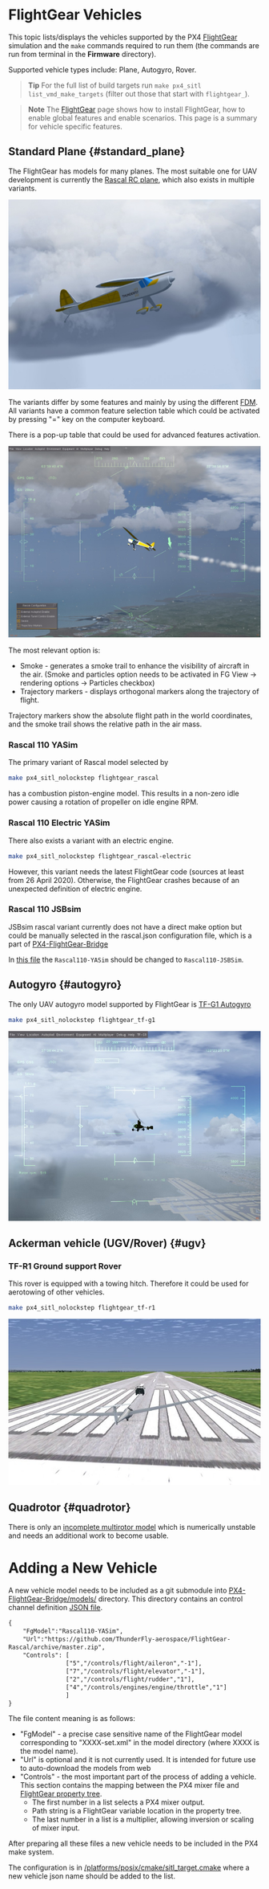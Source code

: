 # FlightGear Vehicles

This topic lists/displays the vehicles supported by the PX4 [FlightGear](../simulation/flightgear.md) simulation and the `make` commands required to run them (the commands are run from terminal in the **Firmware** directory).

Supported vehicle types include: Plane, Autogyro, Rover.

> **Tip** For the full list of build targets run `make px4_sitl list_vmd_make_targets` (filter out those that start with `flightgear_`).

<span></span>
> **Note** The [FlightGear](../simulation/flightgear.md) page shows how to install FlightGear, how to enable global features and enable scenarios. This page is a summary for vehicle specific features.


## Standard Plane {#standard_plane}

The FlightGear has models for many planes.  The most suitable one for UAV development is currently the [Rascal RC plane](https://github.com/ThunderFly-aerospace/FlightGear-Rascal), which also exists in multiple variants.

![Rascal plane in FlightGear](../../assets/simulation/flightgear/vehicles/rascal110.jpg)


The variants differ by some features and mainly by using the different [FDM](http://wiki.flightgear.org/Flight_Dynamics_Model). All variants have a common feature selection table which could be activated by pressing "=" key on the computer keyboard.

There is a pop-up table that could be used for advanced features activation.

![Rascal plane FlightGear advanced options](../../assets/simulation/flightgear/vehicles/rascal_options.jpg)

The most relevant option is:

  * Smoke - generates a smoke trail to enhance the visibility of aircraft in the air. (Smoke and particles option needs to be activated in FG View -> rendering options -> Particles checkbox)
  * Trajectory markers - displays orthogonal markers along the trajectory of flight.

Trajectory markers show the absolute flight path in the world coordinates, and the smoke trail shows the relative path in the air mass.

### Rascal 110 YASim

The primary variant of Rascal model selected by

```sh
make px4_sitl_nolockstep flightgear_rascal
```

has a combustion piston-engine model. This results in a non-zero idle power causing a rotation of propeller on idle engine RPM.

### Rascal 110 Electric YASim

There also exists a variant with an electric engine.

```sh
make px4_sitl_nolockstep flightgear_rascal-electric
```

However, this variant needs the latest FlightGear code (sources at least from 26 April 2020). Otherwise, the FlightGear crashes because of an unexpected definition of electric engine.

### Rascal 110 JSBsim

JSBsim rascal variant currently does not have a direct make option but could be manually selected in the rascal.json configuration file, which is a part of [PX4-FlightGear-Bridge](https://github.com/ThunderFly-aerospace/PX4-FlightGear-Bridge)

In [this file](https://github.com/ThunderFly-aerospace/PX4-FlightGear-Bridge/blob/master/rascal.json#L2) the `Rascal110-YASim` should be changed to `Rascal110-JSBSim`.

## Autogyro {#autogyro}

The only UAV autogyro model supported by FlightGear is [TF-G1 Autogyro](https://github.com/ThunderFly-aerospace/TF-G1)

```sh
make px4_sitl_nolockstep flightgear_tf-g1
```

![TF-G1 in FlightGear](../../assets/simulation/flightgear/vehicles/tf-g1.jpg)



## Ackerman vehicle (UGV/Rover) {#ugv}

### TF-R1 Ground support Rover

This rover is equipped with a towing hitch. Therefore it could be used for aerotowing of other vehicles.

```sh
make px4_sitl_nolockstep flightgear_tf-r1
```

![TF-R1 rover in FlightGear](../../assets/simulation/flightgear/vehicles/tf-r1_towing.jpg)


## Quadrotor {#quadrotor}

There is only an [incomplete multirotor model](https://github.com/ThunderFly-aerospace/FlightGear-TF-Mx1) which is numerically unstable and needs an additional work to become usable.

# Adding a New Vehicle

A new vehicle model needs to be included as a git submodule into [PX4-FlightGear-Bridge/models/](https://github.com/PX4/PX4-FlightGear-Bridge/tree/master/models) directory.  This directory contains an control channel definition [JSON file](https://github.com/PX4/PX4-FlightGear-Bridge/blob/master/models/rascal.json).

```
{
    "FgModel":"Rascal110-YASim",
    "Url":"https://github.com/ThunderFly-aerospace/FlightGear-Rascal/archive/master.zip",
    "Controls": [
                ["5","/controls/flight/aileron","-1"],
                ["7","/controls/flight/elevator","-1"],
                ["2","/controls/flight/rudder","1"],
                ["4","/controls/engines/engine/throttle","1"]
                ]
}
```

The file content meaning is as follows:

  * "FgModel" - a precise case sensitive name of the FlightGear model corresponding to "XXXX-set.xml" in the model directory (where XXXX is the model name).
  * "Url" is optional and it is not currently used. It is intended for future use to auto-download the models from web
  * "Controls" - the most important part of the process of adding a vehicle. This section contains the mapping between the PX4 mixer file and [FlightGear property tree](http://wiki.flightgear.org/Property_tree).
    * The first number in a list selects a PX4 mixer output.
    * Path string is a FlightGear variable location in the property tree.
    * The last number in a list is a multiplier, allowing inversion or scaling of mixer input.

After preparing all these files a new vehicle needs to be included in the PX4 make system.

The configuration is in [/platforms/posix/cmake/sitl_target.cmake](https://github.com/PX4/Firmware/blob/c5341da8137f460c84f47f0e38293667ea69a6cb/platforms/posix/cmake/sitl_target.cmake#L164-L171) where a new vehicle json name should be added to the list. 




